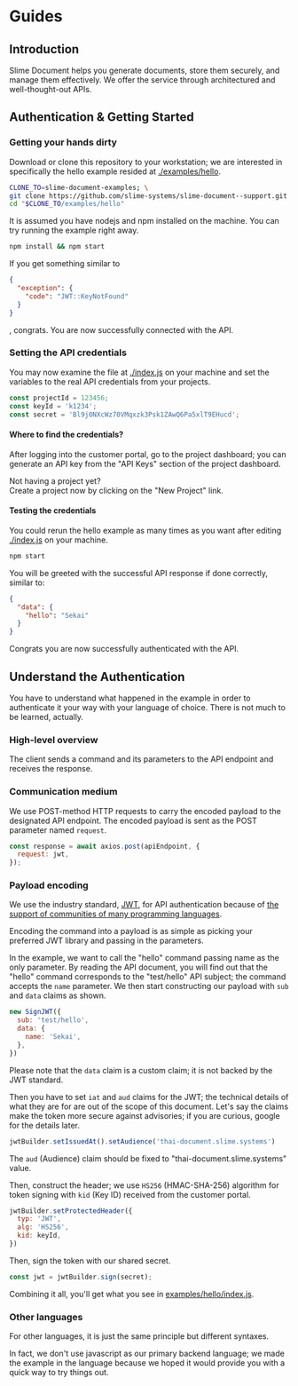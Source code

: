 # Guides

## Introduction

Slime Document helps you generate documents, store them securely, and manage them effectively.
We offer the service through architectured and well-thought-out APIs.

## Authentication & Getting Started

### Getting your hands dirty

Download or clone this repository to your workstation; we are interested in specifically the hello example resided
at [./examples/hello](../examples/hello).

~~~sh
CLONE_TO=slime-document-examples; \
git clone https://github.com/slime-systems/slime-document--support.git $CLONE_TO && \
cd "$CLONE_TO/examples/hello"
~~~

It is assumed you have nodejs and npm installed on the machine. You can try running the example right away.

~~~sh
npm install && npm start
~~~

If you get something similar to

~~~json
{
  "exception": {
    "code": "JWT::KeyNotFound"
  }
}
~~~

, congrats. You are now successfully connected with the API.

### Setting the API credentials

You may now examine the file at [./index.js](../examples/hello/index.js) on your machine and set the variables to the
real API credentials from your projects.

~~~javascript
const projectId = 123456;
const keyId = 'k1234';
const secret = 'Bl9j0NXcWz70VMqxzk3Psk1ZAwQ6Pa5xlT9EHucd';
~~~

#### Where to find the credentials?

After logging into the customer portal, go to the project dashboard;
you can generate an API key from the "API Keys" section of the project dashboard.

Not having a project yet?  
Create a project now by clicking on the "New Project" link.

#### Testing the credentials

You could rerun the hello example as many times as you want after editing [./index.js](../examples/hello/index.js) on
your machine.

~~~sh
npm start
~~~

You will be greeted with the successful API response if done correctly, similar to:

~~~json
{
  "data": {
    "hello": "Sekai"
  }
}
~~~

Congrats you are now successfully authenticated with the API.

## Understand the Authentication

You have to understand what happened in the example in order to authenticate it your way with your language of choice.
There is not much to be learned, actually.

### High-level overview

The client sends a command and its parameters to the API endpoint and receives the response.

### Communication medium

We use POST-method HTTP requests to carry the encoded payload to the designated API endpoint.
The encoded payload is sent as the POST parameter named `request`.

~~~javascript
const response = await axios.post(apiEndpoint, {
  request: jwt,
});
~~~

### Payload encoding

We use the industry standard, [JWT](https://jwt.io/), for API authentication
because of [the support of communities of many programming languages](https://jwt.io/libraries).

Encoding the command into a payload is as simple as picking your preferred JWT library and passing in the parameters.

In the example, we want to call the "hello" command passing name as the only parameter.
By reading the API document, you will find out that the "hello" command corresponds to the "test/hello" API subject;
the command accepts the `name` parameter.
We then start constructing our payload with `sub` and `data` claims as shown.

~~~javascript
new SignJWT({
  sub: 'test/hello',
  data: {
    name: 'Sekai',
  },
})
~~~

Please note that the `data` claim is a custom claim; it is not backed by the JWT standard.

Then you have to set `iat` and `aud` claims for the JWT;
the technical details of what they are for are out of the scope of this document.
Let's say the claims make the token more secure against advisories;
if you are curious, google for the details later.

~~~javascript
jwtBuilder.setIssuedAt().setAudience('thai-document.slime.systems')
~~~

The `aud` (Audience) claim should be fixed to "thai-document.slime.systems" value.

Then, construct the header; we use `HS256` (HMAC-SHA-256) algorithm for token signing with `kid` (Key ID) received from
the customer portal.

~~~javascript
jwtBuilder.setProtectedHeader({
  typ: 'JWT',
  alg: 'HS256',
  kid: keyId,
})
~~~

Then, sign the token with our shared secret.

~~~javascript
const jwt = jwtBuilder.sign(secret);
~~~

Combining it all, you'll get what you see in [examples/hello/index.js](../examples/hello/index.js).

### Other languages

For other languages, it is just the same principle but different syntaxes.

In fact, we don't use javascript as our primary backend language;
we made the example in the language because we hoped it would provide you with a quick way to try things out.
